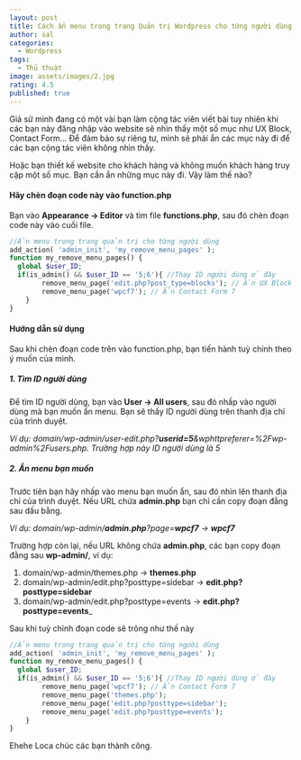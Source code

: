 ```yaml
---
layout: post
title: Cách ẩn menu trong trang Quản trị Wordpress cho từng người dùng
author: sal
categories:
  - Wordpress
tags:
  - Thủ thuật
image: assets/images/2.jpg
rating: 4.5
published: true
---
```

Giả sử mình đang có một vài bạn làm cộng tác viên viết bài tuy nhiên khi các bạn này đăng nhập vào website sẽ nhìn thấy một số mục như UX Block, Contact Form... Để đảm bảo sự riêng tư, mình sẽ phải ẩn các mục này đi để các bạn cộng tác viên không nhìn thấy.

Hoặc bạn thiết kế website cho khách hàng và không muốn khách hàng truy cập một số mục. Bạn cần ẩn những mục này đi. Vậy làm thế nào?

#### Hãy chèn đoạn code này vào function.php
Bạn vào **Appearance -> Editor** và tìm file **functions.php**, sau đó chèn đoạn code này vào cuối file.
```php
//Ẩn menu trong trang quản trị cho từng người dùng
add_action( 'admin_init', 'my_remove_menu_pages' );
function my_remove_menu_pages() {
  global $user_ID;
  if(is_admin() && $user_ID == '5;6'){ //Thay ID người dùng ở đây
        remove_menu_page('edit.php?post_type=blocks'); // Ẩn UX Block của Flatsome
        remove_menu_page('wpcf7'); // Ẩn Contact Form 7
    }
}
```
#### Hướng dẫn sử dụng
Sau khi chèn đoạn code trên vào function.php, bạn tiến hành tuỳ chỉnh theo ý muốn của mình.
#####  1. Tìm ID người dùng

Để tìm ID người dùng, bạn vào **User -> All users**, sau đó nhấp vào người dùng mà bạn muốn ẩn menu. Bạn sẽ thấy ID người dùng trên thanh địa chỉ của trình duyệt.

_Ví dụ: domain/wp-admin/user-edit.php?**userid=5**&wphttpreferer=%2Fwp-admin%2Fusers.php. Trường hợp này ID người dùng là 5_

#####  2. Ẩn menu bạn muốn

Trước tiên bạn hãy nhấp vào menu bạn muốn ẩn, sau đó nhìn lên thanh địa chỉ của trình duyệt. Nếu URL chứa **admin.php** bạn chỉ cần copy đoạn đằng sau dấu bằng.

_Ví dụ: domain/wp-admin/**admin.php**?page=**wpcf7** -> **wpcf7**_

Trường hợp còn lại, nếu URL không chứa **admin.php**, các bạn copy đoạn đằng sau **wp-admin/**, ví dụ:

1. domain/wp-admin/themes.php -> **themes.php**
1. domain/wp-admin/edit.php?posttype=sidebar -> **edit.php?posttype=sidebar**
1. domain/wp-admin/edit.php?posttype=events -> **edit.php?posttype=events**_

Sau khi tuỳ chỉnh đoạn code sẽ trông như thế này

```php
//Ẩn menu trong trang quản trị cho từng người dùng
add_action( 'admin_init', 'my_remove_menu_pages' );
function my_remove_menu_pages() {
  global $user_ID;
  if(is_admin() && $user_ID == '5;6'){ //Thay ID người dùng ở đây
  		remove_menu_page('wpcf7'); // Ẩn Contact Form 7
        remove_menu_page('themes.php');
        remove_menu_page('edit.php?posttype=sidebar');
        remove_menu_page('edit.php?posttype=events');
    }
}
```
Ehehe Loca chúc các bạn thành công.
